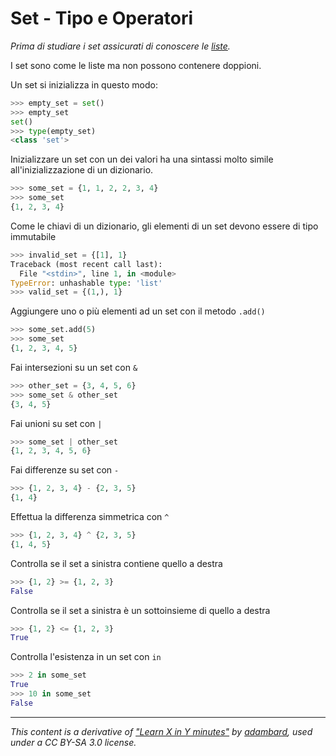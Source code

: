 # Set - Tipo e Operatori 

_Prima di studiare i set assicurati di conoscere le [liste](Type_List.md)._

I set sono come le liste ma non possono contenere doppioni.

Un set si inizializza in questo modo:

```python
>>> empty_set = set()  
>>> empty_set
set()
>>> type(empty_set)
<class 'set'>
```

Inizializzare un set con un dei valori ha una sintassi molto simile all'inizializzazione di un dizionario.

```python
>>> some_set = {1, 1, 2, 2, 3, 4}  
>>> some_set
{1, 2, 3, 4}
```

Come le chiavi di un dizionario, gli elementi di un set devono essere di tipo immutabile

```python
>>> invalid_set = {[1], 1} 
Traceback (most recent call last):
  File "<stdin>", line 1, in <module>
TypeError: unhashable type: 'list'
>>> valid_set = {(1,), 1}
```


Aggiungere uno o più elementi ad un set con il metodo `.add()`

```python
>>> some_set.add(5)
>>> some_set
{1, 2, 3, 4, 5}
```

Fai intersezioni su un set con `&`

```python
>>> other_set = {3, 4, 5, 6}   
>>> some_set & other_set  
{3, 4, 5}
```

Fai unioni su set con `|`

```python
>>> some_set | other_set   
{1, 2, 3, 4, 5, 6}
```

Fai differenze su set con `-`

```python
>>> {1, 2, 3, 4} - {2, 3, 5}   
{1, 4}
```


Effettua la differenza simmetrica con `^`

```python
>>> {1, 2, 3, 4} ^ {2, 3, 5}   
{1, 4, 5}
```

Controlla se il set a sinistra contiene quello a destra

```python
>>> {1, 2} >= {1, 2, 3}
False
```

Controlla se il set a sinistra è un sottoinsieme di quello a destra

```python
>>> {1, 2} <= {1, 2, 3}
True
```


Controlla l'esistenza in un set con `in`

```python
>>> 2 in some_set  
True
>>> 10 in some_set
False
```


---

_This content is a derivative of ["Learn X in Y minutes"](https://github.com/adambard/learnxinyminutes-docs) by [adambard](https://github.com/adambard), used under a CC BY-SA 3.0 license._
